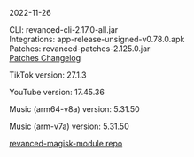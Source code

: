2022-11-26
  
CLI: revanced-cli-2.17.0-all.jar  
Integrations: app-release-unsigned-v0.78.0.apk  
Patches: revanced-patches-2.125.0.jar  
[Patches Changelog](https://github.com/revanced/revanced-patches/releases/tag/v2.125.0)  

TikTok version: 27.1.3  

YouTube version: 17.45.36  

Music (arm64-v8a) version: 5.31.50  

Music (arm-v7a) version: 5.31.50  

[revanced-magisk-module repo](https://github.com/j-hc/revanced-magisk-module)
